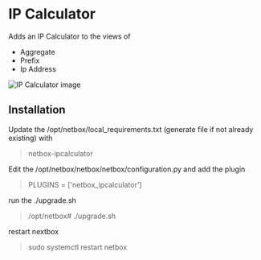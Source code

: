 # IP Calculator

Adds an IP Calculator to the views of
- Aggregate
- Prefix
- Ip Address

![IP Calculator image](docs/images/IPCalculator.png)

## Installation
Update the /opt/netbox/local_requirements.txt (generate file if not already existing) with

> netbox-ipcalculator

Edit the /opt/netbox/netbox/netbox/configuration.py and add the plugin
> PLUGINS = ['netbox_ipcalculator']

run the ./upgrade.sh 
> /opt/netbox# ./upgrade.sh

restart nextbox
> sudo systemctl restart netbox
